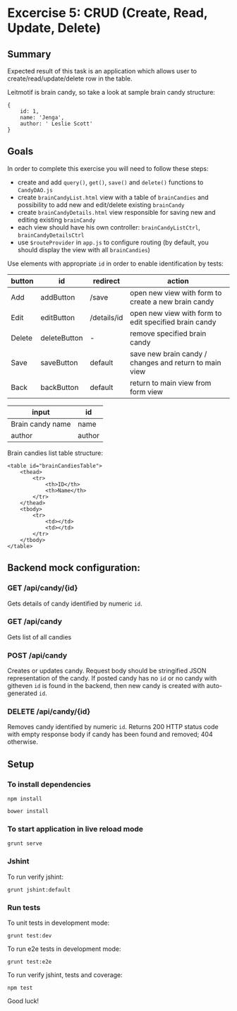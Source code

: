 # Excercise 5: CRUD (Create, Read, Update, Delete)

## Summary

Expected result of this task is an application which allows user to create/read/update/delete row in the table.

Leitmotif is brain candy, so take a look at sample brain candy structure:

    {
        id: 1,
        name: 'Jenga',
        author: ' Leslie Scott'
    }

## Goals

In order to complete this exercise you will need to follow these steps:

* create and add `query()`, `get()`, `save()` and `delete()` functions to `CandyDAO.js`    
* create `brainCandyList.html` view with a table of `brainCandies` and possibility to add new and edit/delete existing `brainCandy`
* create `brainCandyDetails.html` view responsible for saving new and editing existing `brainCandy`
* each view should have his own controller: `brainCandyListCtrl`, `brainCandyDetailsCtrl`
* use `$routeProvider` in `app.js` to configure routing (by default, you should display the view with all `brainCandies`)

Use elements with appropriate `id` in order to enable identification by tests:

| button | id           | redirect    | action                                                 |
|--------|--------------|-------------|--------------------------------------------------------|
| Add    | addButton    | /save       | open new view with form to create a new brain candy    |
| Edit   | editButton   | /details/id | open new view with form to edit specified brain candy  |
| Delete | deleteButton | -           | remove specified brain candy                           |
| Save   | saveButton   | default     | save new brain candy / changes and return to main view |
| Back   | backButton   | default     | return to main view from form view                     |


| input            | id     |
|------------------|--------|
| Brain candy name | name   |
| author           | author |

Brain candies list table structure:

    <table id="brainCandiesTable">
        <thead>
            <tr>
                <th>ID</th>
                <th>Name</th>
            </tr>
        </thead>
        <tbody>
            <tr>
                <td></td>
                <td></td>                                  
            </tr>
        </tbody>
    </table>


## Backend mock configuration:

### GET /api/candy/{id}
Gets details of candy identified by numeric `id`.

### GET /api/candy
Gets list of all candies

### POST /api/candy
Creates or updates candy. Request body should be stringified JSON representation of the candy.
If posted candy has no `id` or no candy with githeven `id` is found in the backend, then new candy is created with auto-generated `id`.

### DELETE /api/candy/{id}
Removes candy identified by numeric `id`.
Returns 200 HTTP status code with empty response body if candy has been found and removed; 404 otherwise.

## Setup

### To install dependencies 

```
npm install
```

```
bower install
```

### To start application in live reload mode

    grunt serve
    
### Jshint
To run verify jshint:
    
    grunt jshint:default

### Run tests

To unit tests in development mode:
    
    grunt test:dev
    
To run e2e tests in development mode:

    grunt test:e2e

To run verify jshint, tests and coverage:

    npm test

Good luck!
